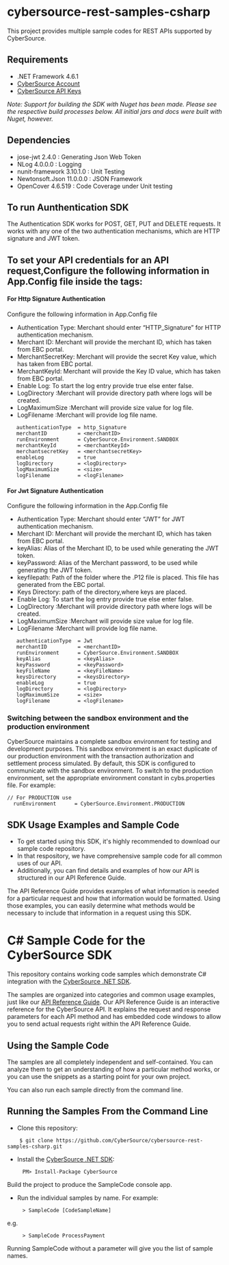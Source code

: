 # cybersource-rest-samples-csharp
This project provides multiple sample codes for REST APIs supported by CyberSource.

## Requirements
* .NET Framework 4.6.1
* [CyberSource Account](https://developer.cybersource.com/api/developer-guides/dita-gettingstarted/registration.html)
* [CyberSource API Keys](https://prod.developer.cybersource.com/api/developer-guides/dita-gettingstarted/registration/createCertSharedKey.html)

_Note: Support for building the SDK with Nuget has been made. Please see the respective build processes below. 
 All initial jars and docs were built with Nuget, however._
 
 ## Dependencies
* jose-jwt 2.4.0              	: Generating Json Web Token
* NLog 4.0.0.0			: Logging
* nunit-framework 3.10.1.0	: Unit Testing
* Newtonsoft.Json 11.0.0.0	: JSON Framework
* OpenCover 4.6.519		: Code Coverage under Unit testing


## To run Aunthentication SDK

The Authentication SDK works for POST, GET, PUT and DELETE requests.
It works with any one of the two authentication mechanisms, which are HTTP signature and JWT token.

## To set your API credentials for an API request,Configure the following information in App.Config file inside the <MerchantConfig></MerchantConfig> tags:
  
  #### For Http Signature Authentication 
  
  Configure the following information in App.Config file
  
*	Authentication Type:  Merchant should enter “HTTP_Signature” for HTTP authentication mechanism.
*	Merchant ID: Merchant will provide the merchant ID, which has taken from EBC portal.
*	MerchantSecretKey: Merchant will provide the secret Key value, which has taken from EBC portal.
*	MerchantKeyId:  Merchant will provide the Key ID value, which has taken from EBC portal.
*	Enable Log: To start the log entry provide true else enter false.
*   LogDirectory :Merchant will provide directory path where logs will be created.
*   LogMaximumSize :Merchant will provide size value for log file.
*   LogFilename  :Merchant will provide log file name.


```
   authenticationType  = http_Signature
   merchantID 	       = <merchantID>
   runEnvironment      = CyberSource.Environment.SANDBOX
   merchantKeyId       = <merchantKeyId>
   merchantsecretKey   = <merchantsecretKey>
   enableLog           = true
   logDirectory        = <logDirectory>
   logMaximumSize      = <size>
   logFilename         = <logFilename>
```
  #### For Jwt Signature Authentication

  Configure the following information in the App.Config file
  
*	Authentication Type:  Merchant should enter “JWT” for JWT authentication mechanism.
*	Merchant ID: Merchant will provide the merchant ID, which has taken from EBC portal.
*	keyAlias: Alias of the Merchant ID, to be used while generating the JWT token.
*	keyPassword: Alias of the Merchant password, to be used while generating the JWT token.
*	keyfilepath: Path of the folder where the .P12 file is placed. This file has generated from the EBC portal.
*   Keys Directory: path of the directory,where keys are placed.
*	Enable Log: To start the log entry provide true else enter false.
*   LogDirectory :Merchant will provide directory path where logs will be created.
*   LogMaximumSize :Merchant will provide size value for log file.
*   LogFilename  :Merchant will provide log file name.

```
   authenticationType  = Jwt
   merchantID 	       = <merchantID>
   runEnvironment      = CyberSource.Environment.SANDBOX
   keyAlias		       = <keyAlias>
   keyPassword	       = <keyPassword>
   keyFileName         = <keyFileName>
   keysDirectory       = <keysDirectory>
   enableLog           = true
   logDirectory        = <logDirectory>
   logMaximumSize      = <size>
   logFilename         = <logFilename>
```

### Switching between the sandbox environment and the production environment
CyberSource maintains a complete sandbox environment for testing and development purposes. This sandbox environment is an exact 
duplicate of our production environment with the transaction authorization and settlement process simulated. By default, this SDK is 
configured to communicate with the sandbox environment. To switch to the production environment, set the appropriate environment 
constant in cybs.properties file.  For example:

```dotnet
// For PRODUCTION use
  runEnvironment      = CyberSource.Environment.PRODUCTION
```

## SDK Usage Examples and Sample Code
 * To get started using this SDK, it's highly recommended to download our sample code repository.
 * In that respository, we have comprehensive sample code for all common uses of our API.
 * Additionally, you can find details and examples of how our API is structured in our API Reference Guide.

The API Reference Guide provides examples of what information is needed for a particular request and how that information would be
formatted. Using those examples, you can easily determine what methods would be necessary to include that information in a request
using this SDK.

# C# Sample Code for the CyberSource SDK

This repository contains working code samples which demonstrate C# integration with the [CyberSource .NET SDK](https://github.com/CyberSource/cybersource-rest-client-dotnet).  

The samples are organized into categories and common usage examples, just like our [API Reference Guide](http://developer.cybersource.com/api/reference). Our API Reference Guide is an interactive reference for the CyberSource API. It explains the request and response parameters for each API method and has embedded code windows to allow you to send actual requests right within the API Reference Guide.


## Using the Sample Code

The samples are all completely independent and self-contained. You can analyze them to get an understanding of how a particular method works, or you can use the snippets as a starting point for your own project.

You can also run each sample directly from the command line.

## Running the Samples From the Command Line
* Clone this repository:
```
    $ git clone https://github.com/CyberSource/cybersource-rest-samples-csharp.git
```
* Install the [CyberSource .NET SDK](https://www.github.com/CyberSource/cybersource-rest-client-dotnet):
```
     PM> Install-Package CyberSource
```  
 Build the project to produce the SampleCode console app.
* Run the individual samples by name. For example:
```
     > SampleCode [CodeSampleName]
```
e.g.
```
     > SampleCode ProcessPayment
```
Running SampleCode without a parameter will give you the list of sample names. 


